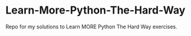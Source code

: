# Learn-More-Python-The-Hard-Way
Repo for my solutions to Learn MORE Python The Hard Way exercises.
